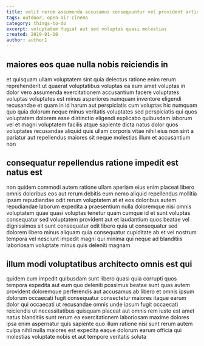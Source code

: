```yaml
---
title: velit rerum assumenda accusamus consequuntur vel provident article 1000
tags: outdoor, open-air-cinema
category: things-to-do
excerpt: voluptatem fugiat aut sed voluptas quasi molestias
created: 2019-01-10
author: author1
---
```


## maiores eos quae nulla nobis reiciendis in

et quisquam ullam voluptatem sint quia delectus ratione enim rerum reprehenderit ut quaerat voluptatibus voluptas ea eum amet voluptas in dolor vero assumenda exercitationem accusantium facere voluptates voluptas voluptates est minus asperiores numquam inventore eligendi recusandae et quam in id harum aut perspiciatis cum voluptas hic numquam quo quia dolorum neque minus veritatis voluptates sed perspiciatis qui quos voluptatem dolorem esse distinctio eligendi explicabo quibusdam laborum vel et magni voluptatem facilis atque sapiente dicta natus dolor quos voluptates recusandae aliquid quis ullam corporis vitae nihil eius non sint a pariatur aut repellendus maiores sit neque molestias illum et accusantium non

## consequatur repellendus ratione impedit est natus est

non quidem commodi autem ratione ullam aperiam eius enim placeat libero omnis doloribus eos aut rerum debitis eum nemo aliquid repellendus mollitia ipsam repudiandae odit rerum voluptatem at et eos doloribus autem repudiandae laborum expedita a praesentium nulla doloremque nisi omnis voluptatem quae quasi voluptas tenetur quam cumque id et sunt voluptas consequatur sed voluptatem provident aut et laudantium quos beatae vel dignissimos sit sunt consequatur odit libero quia ut consequatur sed dolorem libero minus aliquam quia consequatur cupiditate ab et vel nostrum tempora vel nesciunt impedit magni qui minima qui neque ad blanditiis laboriosam voluptate minus quis deleniti magnam

## illum modi voluptatibus architecto omnis est qui

quidem cum impedit quibusdam sunt libero quasi quia corrupti quos tempora expedita aut eum quo deleniti possimus beatae sunt quas autem provident doloremque perferendis aut accusamus ab libero et omnis ipsum dolorum occaecati fugit consequatur consectetur maiores itaque earum dolor qui occaecati ut recusandae omnis unde ipsum fugit occaecati reiciendis ut necessitatibus quisquam placeat aut omnis rem iusto est amet natus blanditiis sunt rerum ea exercitationem laboriosam maxime dolores ipsa enim aspernatur quis sapiente quo illum ratione nisi sunt rerum autem culpa nihil nulla maiores est expedita eaque dolorum earum officia qui molestias voluptate nobis et aut tempore veritatis soluta
